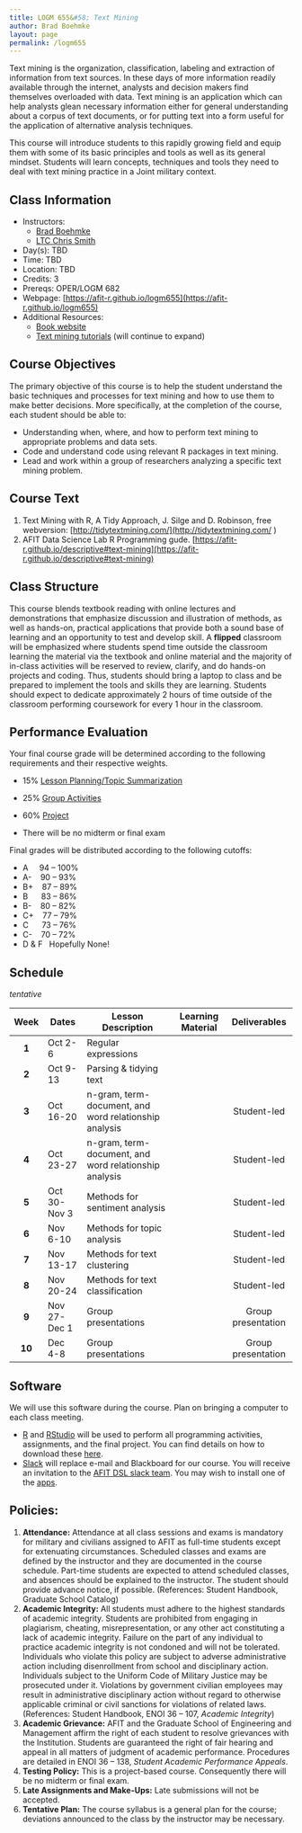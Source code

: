 ```yaml
---
title: LOGM 655&#58; Text Mining
author: Brad Boehmke
layout: page
permalink: /logm655
---
```


Text mining is the organization, classification, labeling and extraction of information from text sources. In these days of more information readily available through the internet, analysts and decision makers find themselves overloaded with data.  Text mining is an application which can help analysts glean necessary information either for general understanding about a corpus of text documents, or for putting text into a form useful for the application of alternative analysis techniques.  

This course will introduce students to this rapidly growing field and equip them with some of its basic principles and tools as well as its general mindset.  Students will learn concepts, techniques and tools they need to deal with text mining practice in a Joint military context.
 

## Class Information

* Instructors: 
    - [Brad Boehmke](http://bradleyboehmke.github.io/) &nbsp; 
  <a href="mailto:bradleyboehmke@gmail.com" target="_blank" style="color:#515151;"><i class="fa fa-envelope" style="font-size:1em"></i></a> &nbsp;
  <a href="https://twitter.com/bradleyboehmke" target="_blank" style="color:#515151;"><i class="fa fa-twitter"></i></a> &nbsp;
  <a href="https://github.com/bradleyboehmke" target="_blank" style="color:#515151;"><i class="fa fa-github" style="font-size:1em"></i></a> &nbsp;
  <a href="https://www.linkedin.com/in/brad-boehmke-ph-d-9b0a257" target="_blank" style="color:#515151;"><i class="fa fa-linkedin" style="font-size:1em"></i></a>
    - [LTC Chris Smith](https://www.afit.edu/BIOS/bio.cfm?facID=284) &nbsp; 
  <a href="mailto:christopher.smith@afit.edu" target="_blank" style="color:#515151;"><i class="fa fa-envelope" style="font-size:1em"></i></a> &nbsp; <a href="https://www.linkedin.com/in/christopher-smith-phd-2289391a/" target="_blank" style="color:#515151;"><i class="fa fa-linkedin" style="font-size:1em"></i></a>
* Day(s): TBD
* Time: TBD
* Location: TBD
* Credits: 3
* Prereqs: OPER/LOGM 682
* Webpage: [https://afit-r.github.io/logm655](https://afit-r.github.io/logm655)
* Additional Resources: 
    - [Book website](http://tidytextmining.com/)
    - [Text mining tutorials](https://afit-r.github.io/descriptive#text-mining) (will continue to expand)


## Course Objectives

The primary objective of this course is to help the student understand the basic techniques and processes for text mining and how to use them to make better decisions. More specifically, at the completion of the course, each student should be able to:

- Understanding when, where, and how to perform text mining to appropriate problems and data sets.
- Code and understand code using relevant R packages in text mining.
- Lead and work within a group of researchers analyzing a specific text mining problem.


## Course Text

1. Text Mining with R, A Tidy Approach, J. Silge and D. Robinson, free webversion: [http://tidytextmining.com/](http://tidytextmining.com/ )
2. AFIT Data Science Lab R Programming gude. [https://afit-r.github.io/descriptive#text-mining](https://afit-r.github.io/descriptive#text-mining)


## Class Structure 

This course blends textbook reading with online lectures and demonstrations that emphasize discussion and illustration of methods, as well as hands-on, practical applications that provide both a sound base of learning and an opportunity to test and develop skill.  A **flipped** classroom will be emphasized where students spend time outside the classroom learning the material via the textbook and online material and the majority of in-class activities will be reserved to review, clarify, and do hands-on projects and coding.  Thus, students should bring a laptop to class and be prepared to implement the tools and skills they are learning.  Students should expect to dedicate approximately 2 hours of time outside of the classroom performing coursework for every 1 hour in the classroom.

## Performance Evaluation

Your final course grade will be determined according to the following requirements and their respective weights. 

- 15% [Lesson Planning/Topic Summarization](logm655_lesson_plan)
- 25% [Group Activities](logm655_group_activities)
- 60% [Project](logm655_term_project)

- There will be no midterm or final exam

Final grades will be distributed according to the following cutoffs:
		
- A &nbsp;&nbsp;&nbsp; 94 – 100% 
- A- &nbsp;&nbsp;      90 – 93%
- B+ &nbsp;&nbsp;      87 – 89%	
- B &nbsp;&nbsp;&nbsp;&nbsp; 83 – 86%
- B- &nbsp;&nbsp;      80 – 82%
- C+ &nbsp;&nbsp;      77 – 79%
- C &nbsp;&nbsp;&nbsp;&nbsp;       73 – 76%
- C- &nbsp;&nbsp;      70 – 72%
- D & F &nbsp;  Hopefully None!

## Schedule

*tentative*

| Week    | Dates  | Lesson Description | Learning Material | Deliverables |
|:-------:|--------|--------------------|:-----------------:|:------------:|
| **1**   |Oct 2-6      | Regular expressions |    |              |
| **2**   |Oct 9-13     | Parsing & tidying text      |  |              |
| **3**   |Oct 16-20    | n-gram, term-document, and word relationship analysis |  | Student-led |
| **4**   |Oct 23-27    | n-gram, term-document, and word relationship analysis |  | Student-led |
| **5**   |Oct 30-Nov 3 | Methods for sentiment analysis |  | Student-led |
| **6**   |Nov 6-10     | Methods for topic analysis |  | Student-led |
| **7**   |Nov 13-17    | Methods for text clustering | | Student-led |
| **8**   |Nov 20-24    | Methods for text classification |   | Student-led |
| **9**   |Nov 27-Dec 1 | Group presentations         |          |  Group presentation  |
| **10**  |Dec 4-8      | Group presentations         |          |  Group presentation  |




## Software

We will use this software during the course. Plan on bringing a computer to each class meeting.

* [R](https://cran.r-project.org/) and [RStudio](https://www.rstudio.com/) will be used to perform all programming activities, assignments, and the final project.  You can find details on how to download these [here](basics#installation).
* [Slack](https://slack.com/) will replace e-mail and Blackboard for our course. You will receive an invitation to the [AFIT DSL slack team](https://afit-dsl.slack.com/). You may wish to install one of the [apps](https://slack.com/downloads/osx).



## Policies:

1. __Attendance:__ Attendance at all class sessions and exams is mandatory for military and civilians assigned to AFIT as full-time students except for extenuating circumstances. Scheduled classes and exams are defined by the instructor and they are documented in the course schedule. Part-time students are expected to attend scheduled classes, and absences should be explained to the instructor. The student should provide advance notice, if possible. (References: Student Handbook, Graduate School Catalog)
2. __Academic Integrity:__ All students must adhere to the highest standards of academic integrity. Students are prohibited from engaging in plagiarism, cheating, misrepresentation, or any other act constituting a lack of academic integrity. Failure on the part of any individual to practice academic integrity is not condoned and will not be tolerated. Individuals who violate this policy are subject to adverse administrative action including disenrollment from school and disciplinary action. Individuals subject to the Uniform Code of Military Justice may be prosecuted under it. Violations by government civilian employees may result in administrative disciplinary action without regard to otherwise applicable criminal or civil sanctions for violations of related laws. (References: Student Handbook, ENOI 36 – 107, *Academic Integrity*)
3. __Academic Grievance:__ AFIT and the Graduate School of Engineering and Management affirm the right of each student to resolve grievances with the Institution. Students are guaranteed the right of fair hearing and appeal in all matters of judgment of academic performance. Procedures are detailed in ENOI 36 – 138, *Student Academic Performance Appeals*.
4. __Testing Policy:__ This is a project-based course. Consequently there will be no midterm or final exam.
5. __Late Assignments and Make-Ups:__ Late submissions will not be accepted.
6. __Tentative Plan:__ The course syllabus is a general plan for the course; deviations announced to the class by the instructor may be necessary.
